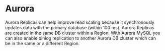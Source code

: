 # Aurora

Aurora Replicas can help improve read scaling because it synchronously updates data with the primary database (within 100 ms). Aurora Replicas are created in the same DB cluster within a Region. With Aurora MySQL you can also enable binlog replication to another Aurora DB cluster which can be in the same or a different Region.
